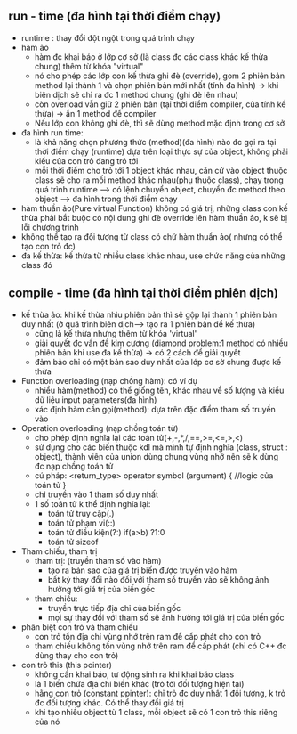 ## run - time (đa hình tại thời điểm chạy)
- runtime : thay đổi đột ngột trong quá trình chạy
- hàm ảo
    + hàm đc khai báo ở lớp cơ sở (là class đc các class khác kế thừa chung) thêm từ khóa "virtual"
    + nó cho phép các lớp con kế thừa ghi đè (override), gom 2 phiên bản method lại thành 1 và chọn phiên bản mới nhất (tính đa hình) -> khi biên dịch sẽ chỉ ra đc 1 method chung (ghi đè lên nhau)
    + còn overload vẫn giữ 2 phiên bản (tại thời điểm compiler, của tính kế thừa) -> ẩn 1 method để compiler
    + Nếu lớp con không ghi đè, thì sẽ dùng method mặc định trong cơ sở
- đa hình run time: 
    + là khả năng chọn phương thức (method)(đa hình) nào đc gọi ra tại thời điểm chạy (runtime) dựa trên loại thực sự của object, không phải kiểu của con trỏ đang trỏ tới
    + mỗi thời điểm cho trỏ tới 1 object khác nhau, căn cứ vào object thuộc class sẽ cho ra mối method khác nhau(phụ thuộc class), chạy trong quá trình runtime
    --> có lệnh chuyển object, chuyển đc method theo object --> đa hình trong thời điểm chạy
- hàm thuần ảo(Pure virtual Function) không có giá trị, những class con kế thừa phải bắt buộc có nội dung ghi đè override lên hàm thuần ảo, k sẽ bị lỗi chương trình
- không thể tạo ra đối tượng từ class có chứ hàm thuần ảo( nhưng có thể tạo con trỏ đc)
- đa kế thừa: kế thừa từ nhiều class khác nhau, use chức năng của những class đó
## compile - time (đa hình tại thời điểm phiên dịch)
- kế thừa ảo: khi kế thừa nhìu phiên bản thì sẽ gộp lại thành 1 phiên bản duy nhất (ở quá trình biên dịch--> tạo ra 1 phiên bản để kế thừa)
    + cũng là kế thừa nhưng thêm từ khóa 'virtual'
    + giải quyết đc vấn đề kim cương (diamond problem:1 method có nhiều phiên bản khi use đa kế thừa) -> có 2 cách để giải quyết
    + đảm bảo chỉ có một bản sao duy nhất của lớp cơ sờ chung được kế thừa
- Function overloading (nạp chồng hàm): có ví dụ
    + nhiều hàm(method) có thể giống tên, khác nhau về số lượng và kiểu dữ liệu input parameters(đa hình)
    + xác định hàm cần gọi(method): dựa trên đặc điểm tham số truyền vào
- Operation overloading (nạp chồng toán tử)
    + cho phép định nghĩa lại các toán tử(+,-,*,/,==,>=,<=,>,<)
    + sử dụng cho các biến thuộc kdl mà mình tự định nghĩa (class, struct : object), thành viên của union dùng chung vùng nhớ nên sẽ k dùng đc nạp chồng toán tử
    + cú pháp: 
    <return_type> operator symbol (argument)
    {
        //logic của toán tử
    }
    + chỉ truyền vào 1 tham số duy nhất
    + 1 số toán tử k thể định nghĩa lại:
        + toán tử truy cập(.)
        + toán tử phạm vi(::)
        + toán tử điều kiện(?:) if(a>b) ?1:0
        + toán tử sizeof 
- Tham chiếu, tham trị
    + tham trị: (truyền tham số vào hàm)
        + tạo ra bản sao của giá trị biến được truyền vào hàm
        + bất kỳ thay đổi nào đối với tham số truyền vào sẽ không ảnh hưởng tới giá trị của biến gốc
    + tham chiếu: 
        + truyền trực tiếp địa chỉ của biến gốc
        + mọi sự thay đổi với tham số sẽ ảnh hưởng tới giá trị của biến gốc
- phân biệt con trỏ và tham chiếu
    + con trỏ tốn địa chỉ vùng nhớ trên ram để cấp phát cho con trỏ
    + tham chiếu không tốn vùng nhớ trên ram để cấp phát (chỉ có C++ đc dùng thay cho con trỏ)
- con trỏ this (this pointer)
    + không cần khai báo, tự động sinh ra khi khai báo class
    + là 1 biến chứa địa chỉ biến khác (trỏ tới đối tượng hiện tại)
    + hằng con trỏ (constant ppinter): chỉ trỏ đc duy nhất 1 đối tượng, k trỏ đc đối tượng khác. Có thể thay đổi giá trị
    + khi tạo nhiều object từ 1 class, mỗi object sẽ có 1 con trỏ this riêng của nó